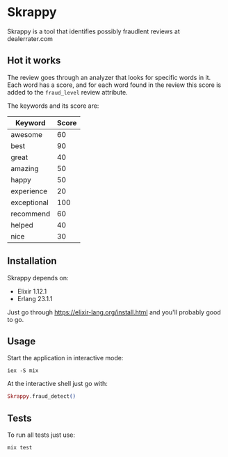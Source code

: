 # Skrappy

Skrappy is a tool that identifies possibly fraudlent reviews at dealerrater.com

## Hot it works

The review goes through an analyzer that looks for specific words in it. Each word has a score, and for each word found in the review this score is added to the `fraud_level` review attribute.

The keywords and its score are:

| Keyword     | Score |
| ----------- | ----- |
| awesome     | 60    |
| best        | 90    |
| great       | 40    |
| amazing     | 50    |
| happy       | 50    |
| experience  | 20    |
| exceptional | 100   |
| recommend   | 60    |
| helped      | 40    |
| nice        | 30    |

## Installation

Skrappy depends on:

- Elixir 1.12.1
- Erlang 23.1.1

Just go through https://elixir-lang.org/install.html and you'll probably good to go.

## Usage

Start the application in interactive mode:

```
iex -S mix
```

At the interactive shell just go with:

```elixir
Skrappy.fraud_detect()
```

## Tests

To run all tests just use:

```
mix test
```
